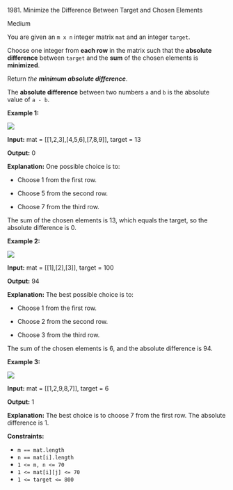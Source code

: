 1981\. Minimize the Difference Between Target and Chosen Elements

Medium

You are given an `m x n` integer matrix `mat` and an integer `target`.

Choose one integer from **each row** in the matrix such that the **absolute difference** between `target` and the **sum** of the chosen elements is **minimized**.

Return _the **minimum absolute difference**_.

The **absolute difference** between two numbers `a` and `b` is the absolute value of `a - b`.

**Example 1:**

![](https://leetcode-in-java.github.io/src/main/java/g1901_2000/s1981_minimize_the_difference_between_target_and_chosen_elements/matrix1.png)

**Input:** mat = [[1,2,3],[4,5,6],[7,8,9]], target = 13

**Output:** 0

**Explanation:** One possible choice is to: 

- Choose 1 from the first row. 

- Choose 5 from the second row. 

- Choose 7 from the third row. 
  
The sum of the chosen elements is 13, which equals the target, so the absolute difference is 0.

**Example 2:**

![](https://leetcode-in-java.github.io/src/main/java/g1901_2000/s1981_minimize_the_difference_between_target_and_chosen_elements/matrix1-1.png)

**Input:** mat = [[1],[2],[3]], target = 100

**Output:** 94

**Explanation:** The best possible choice is to: 

- Choose 1 from the first row. 

- Choose 2 from the second row. 

- Choose 3 from the third row. 
  
The sum of the chosen elements is 6, and the absolute difference is 94.

**Example 3:**

![](https://leetcode-in-java.github.io/src/main/java/g1901_2000/s1981_minimize_the_difference_between_target_and_chosen_elements/matrix1-3.png)

**Input:** mat = [[1,2,9,8,7]], target = 6

**Output:** 1

**Explanation:** The best choice is to choose 7 from the first row. The absolute difference is 1.

**Constraints:**

*   `m == mat.length`
*   `n == mat[i].length`
*   `1 <= m, n <= 70`
*   `1 <= mat[i][j] <= 70`
*   `1 <= target <= 800`